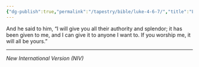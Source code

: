 ```yaml
---
{"dg-publish":true,"permalink":"/tapestry/bible/luke-4-6-7/","title":"Luke 4:6–7","hide":true,"tags":["bible","bible-verse"],"dgHomeLink":true,"dgShowLocalGraph":true,"dgEnableSearch":true}
---
```


 
 And he said to him, “I will give you all their authority and splendor; it has been given to me, and I can give it to anyone I want to.  If you worship me, it will all be yours.”

---
*New International Version (NIV)*